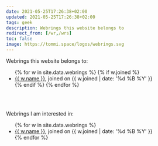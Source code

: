 ```yaml
---
date: 2021-05-25T17:26:38+02:00
updated: 2021-05-25T17:26:38+02:00
tags: geek
description: Webrings this website belongs to
redirect_from: [/wr,/wrs]
toc: false
image: https://tommi.space/logos/webrings.svg
---
```

Webrings this website belongs to:

<ul>
	{% for w in site.data.webrings %}
		{% if w.joined %}
			<li><a href='{{ w.url }}' target='_blank' title='{{ w.name }}'>{{ w.name }}</a>, joined on {{ w.joined | date: '%d %B %Y' }}</li>
		{% endif %}
	{% endfor %}
</ul>

<br>
<br>

Webrings I am interested in:

<ul>
	{% for w in site.data.webrings %}
		<li><a href='{{ w.url }}' target='_blank' title='{{ w.name }}'>{{ w.name }}</a>, joined on {{ w.joined | date: '%d %B %Y' }}</li>
	{% endfor %}
</ul>
